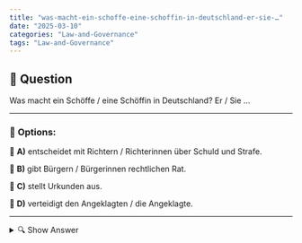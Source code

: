 ```yaml
---
title: "was-macht-ein-schoffe-eine-schoffin-in-deutschland-er-sie-…"
date: "2025-03-10"
categories: "Law-and-Governance"
tags: "Law-and-Governance"
---
```


## 📌 **Question**

Was macht ein Schöffe / eine Schöffin in Deutschland? Er / Sie …



---

### 📝 **Options:**

🔘 **A)** entscheidet mit Richtern / Richterinnen über Schuld und Strafe.

🔘 **B)** gibt Bürgern / Bürgerinnen rechtlichen Rat.

🔘 **C)** stellt Urkunden aus.

🔘 **D)** verteidigt den Angeklagten / die Angeklagte.

---

<details>
  <summary>🔍 Show Answer</summary>

  <p>
💡  <b>Correct Answer:</b>  a
  </p>
  <p>
    📖<b>Explanation:</b>
    In Deutschland spielen Schöffen eine wichtige Rolle im Justizsystem. Schöffen sind ehrenamtliche Laienrichter, die gemeinsam mit beruflichen Richtern in Straf- und einigen Zivilverfahren entscheiden. Sie bringen die Sichtweise der Bevölkerung in die Gerichtsentscheidungen ein und sind an der Urteilsfindung beteiligt, insbesondere bei der Feststellung von Schuld und der Bemessung von Strafen. Schöffen haben keine juristische Ausbildung, übernehmen jedoch gleiche Stimmrechte wie die Richter. Ihre Aufgabe ist es nicht, rechtlichen Rat zu erteilen, Urkunden auszustellen oder die Verteidigung des Angeklagten zu übernehmen.
  </p>
</details>
